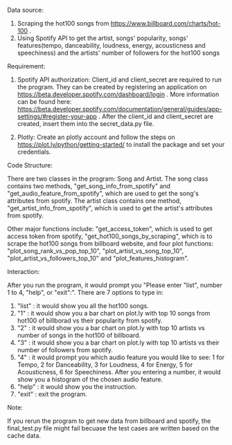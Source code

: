 
Data source:
1. Scraping the hot100 songs from https://www.billboard.com/charts/hot-100 . 
2. Using Spotify API to get the artist, songs' popularity, songs' features(tempo, danceability, loudness, energy, acousticness and speechiness) and the artists' number of followers for the hot100 songs  


Requirement: 
1. Spotify API authorization:
Client_id and client_secret are required to run the program. They can be created by registering an application on https://beta.developer.spotify.com/dashboard/login . More information can be found here: https://beta.developer.spotify.com/documentation/general/guides/app-settings/#register-your-app . After the client_id and client_secret are created, insert them into the secret_data.py file. 

2. Plotly: 
Create an plotly account and follow the steps on https://plot.ly/python/getting-started/ to install the package and set your credentials. 


Code Structure:

There are two classes in the program: Song and Artist. The song class contains two methods, "get_song_info_from_spotify" and "get_audio_feature_from_spotify", which are used to get the song's attributes from spotify. The artist class contains one method, "get_artist_info_from_spotify", which is used to get the artist's attributes from spotify. 

Other major functions include: "get_access_token", which is used to get access token from spotify, "get_hot100_songs_by_scraping", which is to scrape the hot100 songs from billboard website, and four plot functions: "plot_song_rank_vs_pop_top_10", "plot_artist_vs_song_top_10", "plot_artist_vs_followers_top_10" and "plot_features_histogram". 


Interaction:

After you run the program, it would prompt you "Please enter "list", number 1 to 4, "help", or "exit":".
There are 7 options to type in:
1. "list" : it would show you all the hot100 songs. 
2. "1" : it would show you a bar chart on plot.ly with top 10 songs from hot100 of billborad vs their popularity from spotify. 
3. "2" : it would show you a bar chart on plot.ly with top 10 artists vs number of songs in the hot100 of billboard.
4. "3" : it would show you a bar chart on plot.ly with top 10 artists vs their number of followers from spotify.
5. "4" : it would prompt you which audio feature you would like to see: 1 for Tempo, 2 for Danceability, 3 for Loudness, 4 for Energy, 5 for Acousticness, 6 for Speechiness. After you entering a number, it would show you a histogram of the chosen audio feature. 
6. "help" : it would show you the instruction.
7. "exit" : exit the program. 


Note: 

If you rerun the program to get new data from billboard and spotify, the final_test.py file might fail becuase the test cases are written based on the cache data. 




